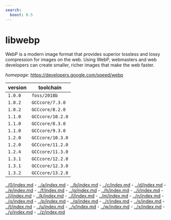 ```yaml
---
search:
  boost: 0.5
---
```

# libwebp

WebP is a modern image format that provides superior  lossless and lossy compression for images on the web. Using WebP, webmasters  and web developers can create smaller, richer images that make the web  faster.

*homepage*: <https://developers.google.com/speed/webp>

version | toolchain
--------|----------
``1.0.0`` | ``foss/2018b``
``1.0.2`` | ``GCCcore/7.3.0``
``1.0.2`` | ``GCCcore/8.2.0``
``1.1.0`` | ``GCCcore/10.2.0``
``1.1.0`` | ``GCCcore/8.3.0``
``1.1.0`` | ``GCCcore/9.3.0``
``1.2.0`` | ``GCCcore/10.3.0``
``1.2.0`` | ``GCCcore/11.2.0``
``1.2.4`` | ``GCCcore/11.3.0``
``1.3.1`` | ``GCCcore/12.2.0``
``1.3.1`` | ``GCCcore/12.3.0``
``1.3.2`` | ``GCCcore/13.2.0``

[../0/index.md](0) - [../a/index.md](a) - [../b/index.md](b) - [../c/index.md](c) - [../d/index.md](d) - [../e/index.md](e) - [../f/index.md](f) - [../g/index.md](g) - [../h/index.md](h) - [../i/index.md](i) - [../j/index.md](j) - [../k/index.md](k) - [../l/index.md](l) - [../m/index.md](m) - [../n/index.md](n) - [../o/index.md](o) - [../p/index.md](p) - [../q/index.md](q) - [../r/index.md](r) - [../s/index.md](s) - [../t/index.md](t) - [../u/index.md](u) - [../v/index.md](v) - [../w/index.md](w) - [../x/index.md](x) - [../y/index.md](y) - [../z/index.md](z)

